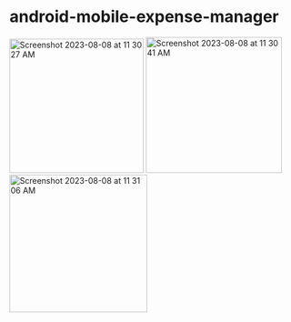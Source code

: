 # android-mobile-expense-manager



<img width="236" alt="Screenshot 2023-08-08 at 11 30 27 AM" src="https://github.com/Raja0110H/Expense-Manager/assets/88667222/21a8c8c7-f242-4929-b0ae-7bfff2712ba8">
<img width="239" alt="Screenshot 2023-08-08 at 11 30 41 AM" src="https://github.com/Raja0110H/Expense-Manager/assets/88667222/a0716b20-d3ad-4a87-b74e-2331f1a9ab47">
<img width="242" alt="Screenshot 2023-08-08 at 11 31 06 AM" src="https://github.com/Raja0110H/Expense-Manager/assets/88667222/57c3077a-915e-4636-bb82-e380f7f8b7fb">
